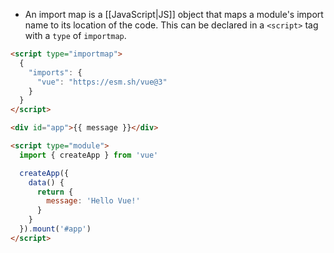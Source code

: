 - An import map is a [[JavaScript|JS]] object that maps a module's import name to its location of the code. This can be declared in a `<script>` tag with a `type` of `importmap`.

```html
<script type="importmap">
  {
    "imports": {
      "vue": "https://esm.sh/vue@3"
    }
  }
</script>

<div id="app">{{ message }}</div>

<script type="module">
  import { createApp } from 'vue'

  createApp({
    data() {
      return {
        message: 'Hello Vue!'
      }
    }
  }).mount('#app')
</script>
```